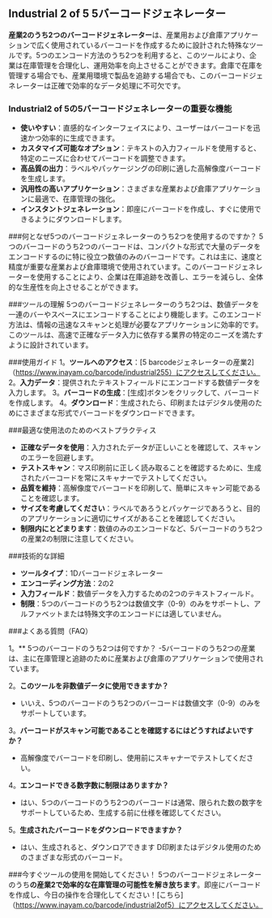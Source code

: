 ## Industrial 2 of 5 5バーコードジェネレーター

**産業2のうち2つのバーコードジェネレーター**は、産業用および倉庫アプリケーションで広く使用されているバーコードを作成するために設計された特殊なツールです。5つのエンコード方法のうち2つを利用すると、このツールにより、企業は在庫管理を合理化し、運用効率を向上させることができます。倉庫で在庫を管理する場合でも、産業用環境で製品を追跡する場合でも、このバーコードジェネレーターは正確で効率的なデータ処理に不可欠です。

### Industrial2 of 5の5バーコードジェネレーターの重要な機能
-  **使いやすい**：直感的なインターフェイスにより、ユーザーはバーコードを迅速かつ効率的に生成できます。
-  **カスタマイズ可能なオプション**：テキストの入力フィールドを使用すると、特定のニーズに合わせてバーコードを調整できます。
-  **高品質の出力**：ラベルやパッケージングの印刷に適した高解像度バーコードを生成します。
-  **汎用性の高いアプリケーション**：さまざまな産業および倉庫アプリケーションに最適で、在庫管理の強化。
-  **インスタントジェネレーション**：即座にバーコードを作成し、すぐに使用できるようにダウンロードします。

###何となぜ5つのバーコードジェネレーターのうち2つを使用するのですか？
5つのバーコードのうち2つのバーコードは、コンパクトな形式で大量のデータをエンコードするのに特に役立つ数値のみのバーコードです。これは主に、速度と精度が重要な産業および倉庫環境で使用されています。このバーコードジェネレーターを使用することにより、企業は在庫追跡を改善し、エラーを減らし、全体的な生産性を向上させることができます。

###ツールの理解
5つのバーコードジェネレーターのうち2つは、数値データを一連のバーやスペースにエンコードすることにより機能します。このエンコード方法は、情報の迅速なスキャンと処理が必要なアプリケーションに効率的です。このツールは、高速で正確なデータ入力に依存する業界の特定のニーズを満たすように設計されています。

###使用ガイド
1。**ツールへのアクセス**：[5 barcodeジェネレーターの産業2]（https://www.inayam.co/barcode/industrial255）にアクセスしてください。
2。**入力データ**：提供されたテキストフィールドにエンコードする数値データを入力します。
3。**バーコードの生成**：[生成]ボタンをクリックして、バーコードを作成します。
4。**ダウンロード**：生成されたら、印刷またはデジタル使用のためにさまざまな形式でバーコードをダウンロードできます。

###最適な使用法のためのベストプラクティス
-  **正確なデータを使用**：入力されたデータが正しいことを確認して、スキャンのエラーを回避します。
-  **テストスキャン**：マス印刷前に正しく読み取ることを確認するために、生成されたバーコードを常にスキャナーでテストしてください。
-  **品質を維持**：高解像度でバーコードを印刷して、簡単にスキャン可能であることを確認します。
-  **サイズを考慮してください**：ラベルであろうとパッケージであろうと、目的のアプリケーションに適切にサイズがあることを確認してください。
-  **制限内にとどまります**：数値のみのエンコードなど、5バーコードのうち2つの産業2の制限に注意してください。

###技術的な詳細
-  **ツールタイプ**：1Dバーコードジェネレーター
-  **エンコーディング方法**：2の2
-  **入力フィールド**：数値データを入力するための2つのテキストフィールド。
-  **制限**：5つのバーコードのうち2つは数値文字（0-9）のみをサポートし、アルファベットまたは特殊文字のエンコードには適していません。

###よくある質問（FAQ）

1。** 5つのバーコードのうち2つは何ですか？
-5バーコードのうち2つの産業は、主に在庫管理と追跡のために産業および倉庫のアプリケーションで使用されています。

2。**このツールを非数値データに使用できますか？**
- いいえ、5つのバーコードのうち2つのバーコードは数値文字（0-9）のみをサポートしています。

3。**バーコードがスキャン可能であることを確認するにはどうすればよいですか？**
- 高解像度でバーコードを印刷し、使用前にスキャナーでテストしてください。

4。**エンコードできる数字数に制限はありますか？**
- はい、5つのバーコードのうち2つのバーコードは通常、限られた数の数字をサポートしているため、生成する前に仕様を確認してください。

5。**生成されたバーコードをダウンロードできますか？**
- はい、生成されると、ダウンロアできます D印刷またはデジタル使用のためのさまざまな形式のバーコード。

###今すぐツールの使用を開始してください！
5つのバーコードジェネレーターのうち**の産業2で効率的な在庫管理の可能性を解き放ちます**。即座にバーコードを作成し、今日の操作を合理化してください！[こちら]（https://www.inayam.co/barcode/industrial2of5）にアクセスしてください。